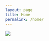 ```yaml
---
layout: page
title: Home
permalink: /home/
---
```

<div id="home-img-container">
<img id="home-img" src="{{ site.baseurl }}/assets/background/background.jpg"/>
</div>
